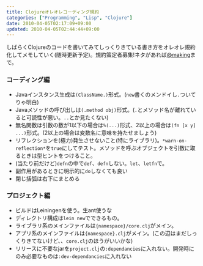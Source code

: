 ```yaml
---
title: Clojureオレオレコーディング規約
categories: ["Programming", "Lisp", "Clojure"]
date: 2010-04-05T02:17:09+09:00
updated: 2010-04-05T02:44:44+09:00
---
```


<p>
しばらくClojureのコードを書いてみてしっくりきている書き方をオレオレ規約化してメモしていく(随時更新予定)。規約策定者募集!ネタがあれば<a href="http://twitter.com/making">@making</a>まで。
</p>
<h3>コーディング編</h3>
<ul>
<li>Javaインスタンス生成は<code>(ClassName.)</code>形式。(<code>new</code>書くのメンドイし<code>.</code>ついてりゃ明白)</li>
<li>Javaメソッドの呼び出しは<code>(.method obj)</code>形式。(<code>.</code>とメソッド名が離れていると可読性が悪い。<code>..</code>とか見たくない)</li>
<li>無名関数は引数の数が1以下の場合は<code>%(...)</code>形式、2以上の場合は<code>(fn [x y] ...)</code>形式。(2以上の場合は変数名に意味を持たせましょう)
<li>リフレクションを(極力)発生させないこと(特にライブラリ)。<code>*warn-on-reflection*</code>を<code>true</code>にしてテスト。メソッドを呼ぶオブジェクトを引数に取るときは型ヒントをつけること。</li>
<li>(当たり前だけど)<code>defn</code>の中で<code>def</code>、<code>defn</code>しない。<code>let</code>、<code>letfn</code>で。</li>
<li>副作用があるときに明示的に<code>do</code>しなくても良い</li>
<li>閉じ括弧は右下にまとめる</li>
</ul>
<h3>プロジェクト編</h3>
<ul>
<li>ビルドはLeiningenを使う。生ant使うな</li>
<li>ディレクトリ構成は<code>lein new</code>でできるもの。</li>
<li>ライブラリ系のメインファイルは<code>{namespace}/core.clj</code>がメイン。</li>
<li>アプリ系のメインファイルは<code>{namespace}.clj</code>がメイン。(この辺はまだしっくりきてないけど、、<code>core.clj</code>のほうがいいかな)</li>
<li>リリースに不要なjarを<code>project.clj</code>の<code>:dependancies</code>に入れない。開発時にのみ必要なものは<code>:dev-dependancies</code>に入れない</li>
</ul>

